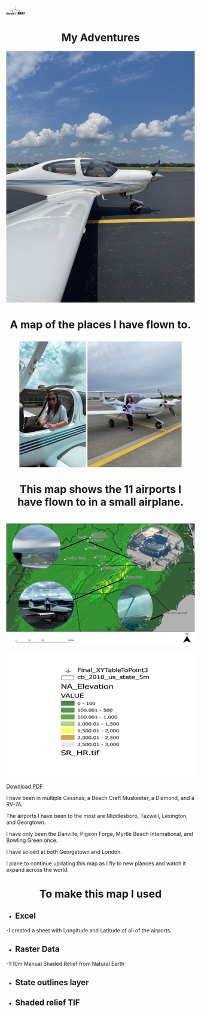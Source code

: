 <img src="MyMark.jpg" width="10%" height="10%">

<h1 align="center">My Adventures</h1>
 
 ![Image of me](meinside.jpg)

# <p align="center"> A map of the places I have flown to.


<p align="center" width="100%">
    <img width="35.3%" src="me.jpg">
    <img width="50%" src="theone.jpg">
    
</p>


# <p align="center"> This map shows the 11 airports I have flown to in a small airplane. 


![Image of map](FinalMap.jpg) 

![Image of ledg](ledg.jpg)

[Download PDF](FinalMap.jpg)

I have been in multiple Cessnas, a Beach Craft Muskeeter, a Diamond, and a RV-7A.

The airports I have been to the most are Middlesboro, Tazwell, Lexington, and Georgtown.

I have only been the Danville, Pigeon Forge, Myrtle Beach International, and Bowling Green once.

I have soloed at both Georgetown and London.

I plane to continue updating this map as I fly to new plances and watch it expand across the world.



# <p align="center"> To make this map I used
* ## Excel

-I created a sheet with Longitude and Latitude of all of the airports.
* ## Raster Data
-1:10m Manual Shaded Relief from Natural Earth 
* ## State outlines layer
* ## Shaded relief TIF 


